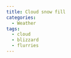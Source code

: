 ```yaml
---
title: Cloud snow fill
categories:
  - Weather
tags:
  - cloud
  - blizzard
  - flurries
---
```

